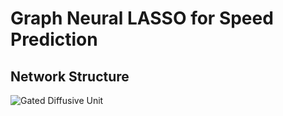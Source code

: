 # Graph Neural LASSO for Speed Prediction

## Network Structure
![Gated Diffusive Unit](https://github.com/DavidWang673/speedPredictionGNL/master/figures/GDU.png)
